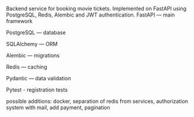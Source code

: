 Backend service for booking movie tickets. Implemented on FastAPI using PostgreSQL, Redis, Alembic and JWT authentication.
FastAPI — main framework

PostgreSQL — database

SQLAlchemy — ORM

Alembic — migrations

Redis — caching

Pydantic — data validation

Pytest - registration tests

possible additions:
docker, separation of redis from services,  authorization system with mail, add payment, pagination 
